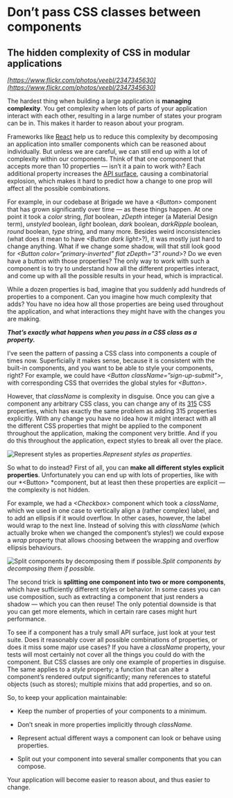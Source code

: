 
# Don’t pass CSS classes between components

## The hidden complexity of CSS in modular applications
*[https://www.flickr.com/photos/veebl/2347345630](https://www.flickr.com/photos/veebl/2347345630)*

The hardest thing when building a large application is **managing complexity**. You get complexity when lots of parts of your application interact with each other, resulting in a large number of states your program can be in. This makes it harder to reason about your program.

Frameworks like [React](http://reactjs.com) help us to reduce this complexity by decomposing an application into smaller components which can be reasoned about individually. But unless we are careful, we can still end up with a lot of complexity within our components. Think of that one component that accepts more than 10 properties — isn’t it a pain to work with? Each additional property increases the [API surface](http://2014.jsconf.eu/speakers/sebastian-markbage-minimal-api-surface-area-learning-patterns-instead-of-frameworks.html), causing a combinatorial explosion, which makes it hard to predict how a change to one prop will affect all the possible combinations.

For example, in our codebase at Brigade we have a *&lt;Button&gt;* component that has grown significantly over time — as these things happen. At one point it took a *color* string, *flat* boolean, *zDepth* integer (a Material Design term), *unstyled* boolean, *light* boolean, *dark* boolean, *darkRipple* boolean, *round* boolean, *type* string, and many more. Besides weird inconsistencies (what does it mean to have *&lt;Button dark light&gt;*?), it was mostly just hard to change anything. What if we change some shadow, will that still look good for *&lt;Button color=”primary-inverted” flat zDepth=”3" round&gt;*? Do we even have a button with those properties? The only way to work with such a component is to try to understand how all the different properties interact, and come up with all the possible results in your head, which is impractical.

While a dozen properties is bad, imagine that you suddenly add hundreds of properties to a component. Can you imagine how much complexity that adds? You have no idea how all those properties are being used throughout the application, and what interactions they might have with the changes you are making.

***That’s exactly what happens when you pass in a CSS class as a property.***

I’ve seen the pattern of passing a CSS class into components a couple of times now. Superficially it makes sense, because it is consistent with the built-in components, and you want to be able to style your components, right? For example, we could have *&lt;Button className=”sign-up-submit”&gt;*, with corresponding CSS that overrides the global styles for *&lt;Button&gt;*.

However, that *className* is complexity in disguise. Once you can give a component any arbitrary CSS class, you can change any of its [315](http://meiert.com/en/indices/css-properties/) CSS properties, which has exactly the same problem as adding 315 properties explicitly. With any change you have no idea how it might interact with all the different CSS properties that might be applied to the component throughout the application, making the component very brittle. And if you do this throughout the application, expect styles to break all over the place.

![Represent styles as properties.](/assets/images/don-t-pass-css-classes-between-components/1*JXKNw2AeagxFUeXtYtFO8Q.png)*Represent styles as properties.*

So what to do instead? First of all, you can **make all different styles explicit properties**. Unfortunately you can end up with lots of properties, like with our *&lt;Button&gt; *component, but at least then these properties are explicit — the complexity is not hidden.

For example, we had a *&lt;Checkbox&gt;* component which took a *className*, which we used in one case to vertically align a (rather complex) label, and to add an ellipsis if it would overflow. In other cases, however, the label would wrap to the next line. Instead of solving this with *className* (which actually broke when we changed the component’s styles!) we could expose a *wrap* property that allows choosing between the wrapping and overflow ellipsis behaviours.

![Split components by decomposing them if possible.](/assets/images/don-t-pass-css-classes-between-components/1*GfBkqxEafASqMJs8iw-Jhg.png)*Split components by decomposing them if possible.*

The second trick is **splitting one component into two or more components**, which have sufficiently different styles or behavior. In some cases you can use composition, such as extracting a component that just renders a shadow — which you can then reuse! The only potential downside is that you can get more elements, which in certain rare cases might hurt performance.

To see if a component has a truly small API surface, just look at your test suite. Does it reasonably cover all possible combinations of properties, or does it miss some major use cases? If you have a *className* property, your tests will most certainly not cover all the things you could do with the component. But CSS classes are only one example of properties in disguise. The same applies to a *style* property; a function that can alter a component’s rendered output significantly; many references to stateful objects (such as stores); multiple mixins that add properties, and so on.

So, to keep your application maintainable:

* Keep the number of properties of your components to a minimum.

* Don’t sneak in more properties implicitly through *className.*

* Represent actual different ways a component can look or behave using properties.

* Split out your component into several smaller components that you can compose.

Your application will become easier to reason about, and thus easier to change.